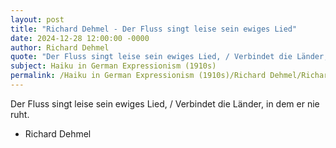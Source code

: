```yaml
---
layout: post
title: "Richard Dehmel - Der Fluss singt leise sein ewiges Lied"
date: 2024-12-28 12:00:00 -0000
author: Richard Dehmel
quote: "Der Fluss singt leise sein ewiges Lied, / Verbindet die Länder, in dem er nie ruht."
subject: Haiku in German Expressionism (1910s)
permalink: /Haiku in German Expressionism (1910s)/Richard Dehmel/Richard Dehmel - Der Fluss singt leise sein ewiges Lied
---
```


Der Fluss singt leise sein ewiges Lied, / Verbindet die Länder, in dem er nie ruht.

- Richard Dehmel
